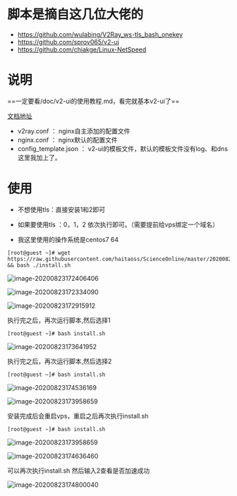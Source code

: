 # 脚本是摘自这几位大佬的

- https://github.com/wulabing/V2Ray_ws-tls_bash_onekey
- https://github.com/sprov065/v2-ui
- https://github.com/chiakge/Linux-NetSpeed



# 说明

==一定要看/doc/v2-ui的使用教程.md，看完就基本v2-ui了== 

 [文档地址](https://github.com/haitaoss/ScienceOnline/blob/master/doc/v2-ui的使用教程.md)

- v2ray.conf ： nginx自主添加的配置文件
- nginx.conf ： nginx默认的配置文件
- config_template.json ： v2-ui的模板文件，默认的模板文件没有log、和dns这里我加上了。

# 使用

- 不想使用tls：直接安装1和2即可

- 如果要使用tls ：0，1，2 依次执行即可。（需要提前给vps绑定一个域名）
- 我这里使用的操作系统是centos7 64



```shell
[root@guest ~]# wget https://raw.githubusercontent.com/haitaoss/ScienceOnline/master/20200823shell/install.sh && bash ./install.sh
```

![image-20200823172406406](/Users/haitao/Pictures/TyporaPic/README/image-20200823172406406.png)

![image-20200823172334090](/Users/haitao/Pictures/TyporaPic/README/image-20200823172334090.png)

![image-20200823172915912](/Users/haitao/Pictures/TyporaPic/README/image-20200823172915912.png)

执行完之后，再次运行脚本,然后选择1

```shell
[root@guest ~]# bash install.sh 
```

![image-20200823173641952](/Users/haitao/Pictures/TyporaPic/README/image-20200823173641952.png)

执行完之后，再次运行脚本,然后选择2

```shell
[root@guest ~]# bash install.sh 
```

![image-20200823174536169](/Users/haitao/Pictures/TyporaPic/README/image-20200823174536169.png)

![image-20200823173958659](/Users/haitao/Pictures/TyporaPic/README/image-20200823173958659.png)

安装完成后会重启vps，重启之后再次执行install.sh

```shell
[root@guest ~]# bash install.sh 
```

![image-20200823173958659](/Users/haitao/Pictures/TyporaPic/README/image-20200823173958659.png)

![image-20200823174636460](/Users/haitao/Pictures/TyporaPic/README/image-20200823174636460.png)

可以再次执行install.sh 然后输入2查看是否加速成功

![image-20200823174800040](/Users/haitao/Pictures/TyporaPic/README/image-20200823174800040.png)

